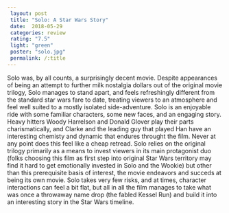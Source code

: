 ```yaml
---
 layout: post
 title: "Solo: A Star Wars Story"
 date:  2018-05-29
 categories: review
 rating: "7.5"
 light: "green"
 poster: "solo.jpg"
 permalink: /:title
---
```



Solo was, by all counts, a surprisingly decent movie. Despite appearances of being an attempt to further milk nostalgia dollars out of  the original movie trilogy, Solo manages to stand apart, and feels refreshingly different from the standard star wars fare to date, treating viewers to an atmosphere and feel well suited to a mostly isolated side-adventure. Solo is an enjoyable ride with some familiar characters, some new faces, and an engaging story. Heavy hitters Woody Harrelson and Donald Glover play their parts charismatically, and Clarke and the leading guy that played Han have an interesting chemisty and dynamic that endures throught the film. Never at any point does this feel like a cheap retread. 
Solo relies on the original trilogy primarily as a means to invest viewers in its main protagonist duo (folks choosing this film as first step into original Star Wars territory may find it hard to get emotionally invested in Solo and the Wookie) but other than this prerequisite basis of interest, the movie endeavors and succeds at being its own movie. Solo takes very few risks, and at times, character interactions can feel a bit flat, but all in all the film manages to take what was once a throwaway name drop (the fabled Kessel Run) and build it into an interesting story in the Star Wars timeline.
